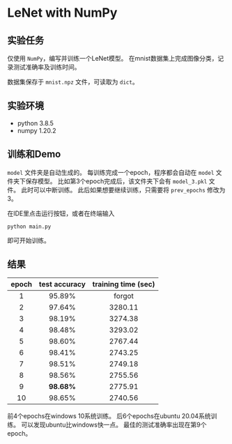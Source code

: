 # LeNet with NumPy

## 实验任务

仅使用 `NumPy`，编写并训练一个LeNet模型。
在mnist数据集上完成图像分类，记录测试准确率及训练时间。

数据集保存于 `mnist.npz` 文件，可读取为 `dict`。

## 实验环境

* python 3.8.5
* numpy 1.20.2

## 训练和Demo

`model` 文件夹是自动生成的。
每训练完成一个epoch，程序都会自动在 `model` 文件夹下保存模型。
比如第3个epoch完成后，该文件夹下会有 `model_3.pkl` 文件。
此时可以中断训练。
此后如果想要继续训练，只需要将 `prev_epochs` 修改为3。

在IDE里点击运行按钮，或者在终端输入

```shell
python main.py
```

即可开始训练。

## 结果

| epoch | test accuracy | training time (sec) |
| :---: | :---: | :---: |
| 1 | 95.89% | forgot |
| 2 | 97.64% | 3280.11 |
| 3 | 98.19% | 3274.38 |
| 4 | 98.48% | 3293.02 |
| 5 | 98.60% | 2767.44 |
| 6 | 98.41% | 2743.25 |
| 7 | 98.51% | 2749.18 |
| 8 | 98.56% | 2755.56 |
| 9 | **98.68%** | 2775.91 |
| 10 | 98.65% | 2740.56 |

前4个epochs在windows 10系统训练。
后6个epochs在ubuntu 20.04系统训练。
可以发现ubuntu比windows快一点。
最佳的测试准确率出现在第9个epoch。
